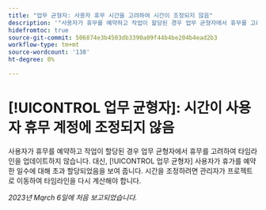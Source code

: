 ```yaml
---
title: "업무 균형자: 사용자 휴무 시간을 고려하여 시간이 조정되지 않음"
description: '"사용자가 휴무를 예약하고 작업이 할당된 경우 업무 균형자에서 휴무를 고려하여 타임라인을 업데이트하지 않습니다. 대신 업무 균형자에 휴무로 예약된 날짜에 대해 사용자가 초과 할당되었다고 표시됩니다. 시간을 조정하려면 관리자가 프로젝트로 이동하여 타임라인을 다시 계산해야 합니다.'
hidefromtoc: true
source-git-commit: 506874e3b4503db3390a09f44b4be204b4ead2b3
workflow-type: tm+mt
source-wordcount: '138'
ht-degree: 0%

---
```



# [!UICONTROL 업무 균형자]: 시간이 사용자 휴무 계정에 조정되지 않음

사용자가 휴무를 예약하고 작업이 할당된 경우 업무 균형자에서 휴무를 고려하여 타임라인을 업데이트하지 않습니다. 대신, [!UICONTROL 업무 균형자] 사용자가 휴가를 예약한 일수에 대해 초과 할당되었음을 보여 줍니다. 시간을 조정하려면 관리자가 프로젝트로 이동하여 타임라인을 다시 계산해야 합니다.

_2023년 Mqrch 6일에 처음 보고되었습니다._

